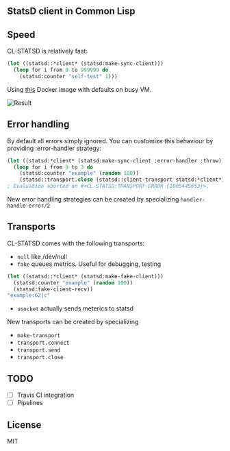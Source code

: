 ## StatsD client in Common Lisp

## Speed
CL-STATSD is relatively fast:

```lisp
(let ((statsd::*client* (statsd:make-sync-client)))
  (loop for i from 0 to 999999 do
    (statsd:counter "self-test" 1)))
```

Using [this](https://github.com/hopsoft/docker-graphite-statsd) Docker image with defaults
on busy VM.

![Result](http://i.imgur.com/mrBf35w.png)

## Error handling
By default all errors simply ignored. You can customize this behaviour 
by providing :error-handler strategy:
```lisp
(let ((statsd:*client* (statsd:make-sync-client :error-handler :throw)))
  (loop for i from 0 to 3 do
    (statsd:counter "example" (random 100))
    (statsd::transport.close (statsd::client-transport statsd:*client*))))
; Evaluation aborted on #<CL-STATSD:TRANSPORT-ERROR {1005445653}>.
```
New error handling strategies can be created by specializing `handler-handle-error/2`

## Transports
CL-STATSD comes with the following transports:
- `null` like /dev/null
- `fake` queues metrics. Useful for debugging, testing
```lisp
(let ((statsd::*client* (statsd:make-fake-client)))
  (statsd:counter "example" (random 100))
  (statsd:fake-client-recv))
"example:62|c"
```
- `usocket` actually sends meterics to statsd

New transports can be created by specializing
- `make-transport`
- `transport.connect`
- `transport.send`
- `transport.close`


## TODO

- [ ] Travis CI integration
- [ ] Pipelines

## License
MIT
